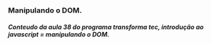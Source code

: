 ### Manipulando o DOM.

##### Conteudo da aula 38 do programa transforma tec, introdução ao javascript = manipulando o DOM.
